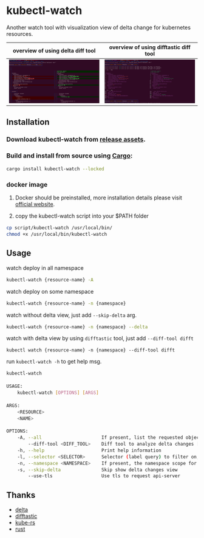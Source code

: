 # kubectl-watch
Another watch tool with visualization view of delta change for kubernetes resources.

overview of using delta diff tool                   | overview of using difftastic diff tool
:--------------------------------------------------:|:--------------------------------------------------:
![overview-delta.png](./assets/overview-delta.png)  |  ![overview-difft.png](./assets/overview-difft.png)


## Installation

### Download kubectl-watch from [release assets](https://github.com/imuxin/kubectl-watch/releases).

### Build and install from source using [Cargo](https://crates.io/crates/kubectl-watch):

```bash
cargo install kubectl-watch --locked
```

### docker image

1. Docker should be preinstalled, more installation details please visit [official website](https://docs.docker.com/engine/install/).

2. copy the kubectl-watch script into your $PATH folder
```bash
cp script/kubectl-watch /usr/local/bin/
chmod +x /usr/local/bin/kubectl-watch
```

## Usage

watch deploy in all namespace
```bash
kubectl-watch {resource-name} -A
```

watch deploy on some namespace
```bash
kubectl-watch {resource-name} -n {namespace}
```

watch without delta view, just add `--skip-delta` arg.
```bash
kubectl-watch {resource-name} -n {namespace} --delta
```

watch with delta view by using `difftastic` tool, just add `--diff-tool difft`
```
kubectl watch {resource-name} -n {namespace} --diff-tool difft
```

run `kubectl-watch -h` to get help msg.
```bash
kubectl-watch

USAGE:
    kubectl-watch [OPTIONS] [ARGS]

ARGS:
    <RESOURCE>
    <NAME>

OPTIONS:
    -A, --all                      If present, list the requested object(s) across all namespaces
        --diff-tool <DIFF_TOOL>    Diff tool to analyze delta changes [default: delta] [possible values: delta, difft]
    -h, --help                     Print help information
    -l, --selector <SELECTOR>      Selector (label query) to filter on, supports '=', '==', and '!='.(e.g. -l key1=value1,key2=value2)
    -n, --namespace <NAMESPACE>    If present, the namespace scope for this CLI request
    -s, --skip-delta               Skip show delta changes view
        --use-tls                  Use tls to request api-server
```

## Thanks

- [delta](https://github.com/dandavison/delta)
- [difftastic](https://github.com/Wilfred/difftastic)
- [kube-rs](https://github.com/kube-rs/kube-rs)
- [rust](https://github.com/rust-lang/rust)
